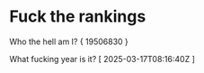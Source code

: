 # Fuck the rankings

Who the hell am I?
{ 19506830 }

What fucking year is it?
[ 2025-03-17T08:16:40Z ]
